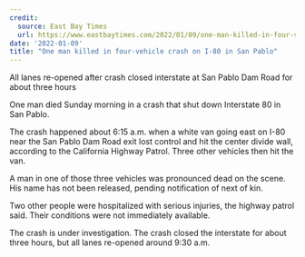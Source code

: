 ```yaml
---
credit:
  source: East Bay Times
  url: https://www.eastbaytimes.com/2022/01/09/one-man-killed-in-four-vehicle-crash-on-i-80-in-san-pablo/
date: '2022-01-09'
title: "One man killed in four-vehicle crash on I-80 in San Pablo"
---
```

All lanes re-opened after crash closed interstate at San Pablo Dam Road for about three hours

One man died Sunday morning in a crash that shut down Interstate 80 in San Pablo.

The crash happened about 6:15 a.m. when a white van going east on I-80 near the San Pablo Dam Road exit lost control and hit the center divide wall, according to the California Highway Patrol. Three other vehicles then hit the van.

A man in one of those three vehicles was pronounced dead on the scene. His name has not been released, pending notification of next of kin.

Two other people were hospitalized with serious injuries, the highway patrol said. Their conditions were not immediately available.

The crash is under investigation. The crash closed the interstate for about three hours, but all lanes re-opened around 9:30 a.m.
